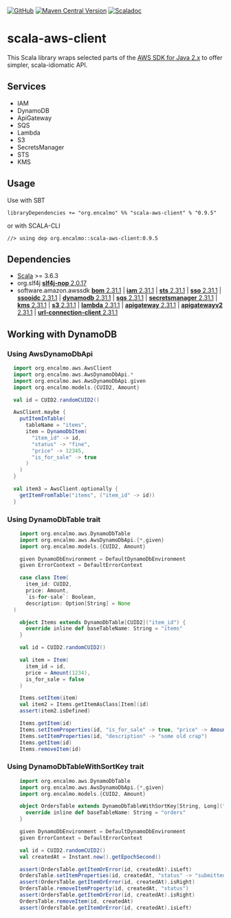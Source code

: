 <a href="https://github.com/encalmo/scala-aws-client">![GitHub](https://img.shields.io/badge/github-%23121011.svg?style=for-the-badge&logo=github&logoColor=white)</a> <a href="https://central.sonatype.com/artifact/org.encalmo/scala-aws-client_3" target="_blank">![Maven Central Version](https://img.shields.io/maven-central/v/org.encalmo/scala-aws-client_3?style=for-the-badge)</a> <a href="https://encalmo.github.io/scala-aws-client/scaladoc/org/encalmo/aws.html" target="_blank"><img alt="Scaladoc" src="https://img.shields.io/badge/docs-scaladoc-red?style=for-the-badge"></a>

# scala-aws-client

This Scala library wraps selected parts of the [AWS SDK for Java 2.x](https://docs.aws.amazon.com/sdk-for-java/latest/developer-guide/home.html) to offer simpler, scala-idiomatic API.

## Services

- IAM
- DynamoDB
- ApiGateway
- SQS
- Lambda
- S3
- SecretsManager
- STS
- KMS

## Usage

Use with SBT

    libraryDependencies += "org.encalmo" %% "scala-aws-client" % "0.9.5"

or with SCALA-CLI

    //> using dep org.encalmo::scala-aws-client:0.9.5

## Dependencies

   - [Scala](https://www.scala-lang.org/) >= 3.6.3
   - org.slf4j [**slf4j-nop** 2.0.17](https://central.sonatype.com/artifact/org.slf4j/slf4j-nop)
   - software.amazon.awssdk [**bom** 2.31.1](https://central.sonatype.com/artifact/software.amazon.awssdk/bom) | [**iam** 2.31.1](https://central.sonatype.com/artifact/software.amazon.awssdk/iam) | [**sts** 2.31.1](https://central.sonatype.com/artifact/software.amazon.awssdk/sts) | [**sso** 2.31.1](https://central.sonatype.com/artifact/software.amazon.awssdk/sso) | [**ssooidc** 2.31.1](https://central.sonatype.com/artifact/software.amazon.awssdk/ssooidc) | [**dynamodb** 2.31.1](https://central.sonatype.com/artifact/software.amazon.awssdk/dynamodb) | [**sqs** 2.31.1](https://central.sonatype.com/artifact/software.amazon.awssdk/sqs) | [**secretsmanager** 2.31.1](https://central.sonatype.com/artifact/software.amazon.awssdk/secretsmanager) | [**kms** 2.31.1](https://central.sonatype.com/artifact/software.amazon.awssdk/kms) | [**s3** 2.31.1](https://central.sonatype.com/artifact/software.amazon.awssdk/s3) | [**lambda** 2.31.1](https://central.sonatype.com/artifact/software.amazon.awssdk/lambda) | [**apigateway** 2.31.1](https://central.sonatype.com/artifact/software.amazon.awssdk/apigateway) | [**apigatewayv2** 2.31.1](https://central.sonatype.com/artifact/software.amazon.awssdk/apigatewayv2) | [**url-connection-client** 2.31.1](https://central.sonatype.com/artifact/software.amazon.awssdk/url-connection-client)

## Working with DynamoDB

### Using AwsDynamoDbApi

```scala
  import org.encalmo.aws.AwsClient
  import org.encalmo.aws.AwsDynamoDbApi.*
  import org.encalmo.aws.AwsDynamoDbApi.given
  import org.encalmo.models.{CUID2, Amount}

  val id = CUID2.randomCUID2()

  AwsClient.maybe {
    putItemInTable(
      tableName = "items",
      item = DynamoDbItem(
        "item_id" -> id,
        "status" -> "fine",
        "price" -> 12345,
        "is_for_sale" -> true
      )
    )
  }

  val item3 = AwsClient.optionally {
    getItemFromTable("items", ("item_id" -> id))
  }
```

### Using DynamoDbTable trait

```scala
    import org.encalmo.aws.DynamoDbTable
    import org.encalmo.aws.AwsDynamoDbApi.{*,given}
    import org.encalmo.models.{CUID2, Amount}

    given DynamoDbEnvironment = DefaultDynamoDbEnvironment
    given ErrorContext = DefaultErrorContext

    case class Item(
      item_id: CUID2,
      price: Amount,
      `is-for-sale`: Boolean,
      description: Option[String] = None
  )

    object Items extends DynamoDbTable[CUID2]("item_id") {
      override inline def baseTableName: String = "items"
    }

    val id = CUID2.randomCUID2()

    val item = Item(
      item_id = id,
      price = Amount(1234),
      is_for_sale = false
    )

    Items.setItem(item)
    val item2 = Items.getItemAsClass[Item](id)
    assert(item2.isDefined)

    Items.getItem(id)
    Items.setItemProperties(id, "is_for_sale" -> true, "price" -> Amount(1234))
    Items.setItemProperties(id, "description" -> "some old crap")
    Items.getItem(id)
    Items.removeItem(id)
```

### Using DynamoDbTableWithSortKey trait

```scala
    import org.encalmo.aws.DynamoDbTable
    import org.encalmo.aws.AwsDynamoDbApi.{*,given}
    import org.encalmo.models.{CUID2, Amount}

    object OrdersTable extends DynamoDbTableWithSortKey[String, Long]("order_id", "createdAt") {
      override inline def baseTableName: String = "orders"
    }

    given DynamoDbEnvironment = DefaultDynamoDbEnvironment
    given ErrorContext = DefaultErrorContext

    val id = CUID2.randomCUID2()
    val createdAt = Instant.now().getEpochSecond()

    assert(OrdersTable.getItemOrError(id, createdAt).isLeft)
    OrdersTable.setItemProperties(id, createdAt, "status" -> "submitted")
    assert(OrdersTable.getItemOrError(id, createdAt).isRight)
    OrdersTable.removeItemProperty(id, createdAt, "status")
    assert(OrdersTable.getItemOrError(id, createdAt).isRight)
    OrdersTable.removeItem(id, createdAt)
    assert(OrdersTable.getItemOrError(id, createdAt).isLeft)
```
